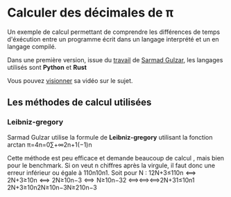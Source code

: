 # Calculer des décimales de π

Un exemple de calcul permettant de comprendre les différences de temps d'éxécution entre un programme écrit dans un langage interprété et un en langage compilé.

Dans une première version, issue du [travail](https://github.com/sarmadgulzar/calculate-pi-python-vs-rust) de [Sarmad Gulzar](https://github.com/sarmadgulzar), les langages utilisés sont **Python** et **Rust**

Vous pouvez [visionner](https://www.youtube.com/watch?v=4nOdO4SDdO0) sa vidéo sur le sujet.

## Les méthodes de calcul utilisées 

### Leibniz-gregory
Sarmad Gulzar utilise la formule de **Leibniz-gregory** utilisant la fonction arctan
      π=4n=0∑+∞​2n+1(−1)n​​

Cette méthode est peu efficace et demande beaucoup de calcul , mais bien pour le benchmark. 
Si on veut n chiffres après la virgule, il faut donc une erreur inférieur ou égale à 110n10n1​. 
Soit pour N :
12N+3≤110n  ⟺  2N+3≥10n  ⟺  2N≥10n−3  ⟺  N≥10n−32
⟺⟺⟺​2N+31​≤10n1​2N+3≥10n2N≥10n−3N≥210n−3​​
